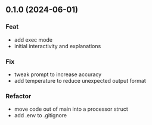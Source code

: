 ## 0.1.0 (2024-06-01)

### Feat

- add exec mode
- initial interactivity and explanations

### Fix

- tweak prompt to increase accuracy
- add temperature to reduce unexpected output format

### Refactor

- move code out of main into a processor struct
- add .env to .gitignore

